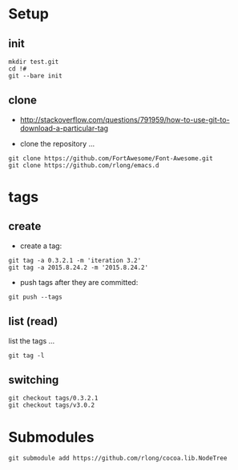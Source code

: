 


Setup
=====


init
----


```
mkdir test.git
cd !#
git --bare init
```


clone
-----

* <http://stackoverflow.com/questions/791959/how-to-use-git-to-download-a-particular-tag>



* clone the repository ...
```
git clone https://github.com/FortAwesome/Font-Awesome.git
git clone https://github.com/rlong/emacs.d
```



tags
====


create
------

* create a tag:
```
git tag -a 0.3.2.1 -m 'iteration 3.2'
git tag -a 2015.8.24.2 -m '2015.8.24.2'
```

* push tags after they are committed:
```
git push --tags
```


list (read)
-----------

list the tags …
```
git tag -l
```

switching
---------

```
git checkout tags/0.3.2.1
git checkout tags/v3.0.2
```



Submodules
==========


```
git submodule add https://github.com/rlong/cocoa.lib.NodeTree
```
